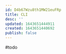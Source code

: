 ```yaml
---
id: D4b67Wzu8th1MW21euFRp
title: CLI
desc: ''
updated: 1643651444911
created: 1643651440692
publish: false
---
```



#todo